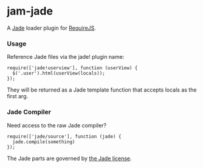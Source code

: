 # jam-jade

A [Jade](http://jade-lang.com/) loader plugin for [RequireJS](http://requirejs.org).

### Usage

Reference Jade files via the jade! plugin name:

    require(['jade!userview'], function (userView) {
      $('.user').html(userView(locals));
    });

They will be returned as a Jade template function that accepts locals as the first arg.

### Jade Compiler

Need access to the raw Jade compiler?
    
    require(['jade/source'], function (jade) {
      jade.compile(something)
    });

The Jade parts are governed by [the Jade license](https://github.com/visionmedia/jade/blob/master/LICENSE).